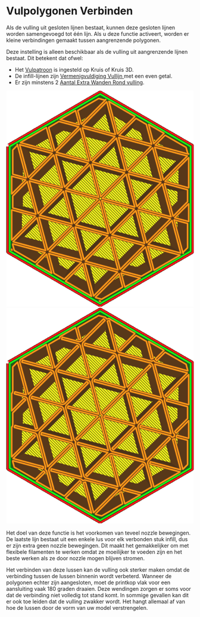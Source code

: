 Vulpolygonen Verbinden
====
Als de vulling uit gesloten lijnen bestaat, kunnen deze gesloten lijnen worden samengevoegd tot één lijn. Als u deze functie activeert, worden er kleine verbindingen gemaakt tussen aangrenzende polygonen.

Deze instelling is alleen beschikbaar als de vulling uit aangrenzende lijnen bestaat. Dit betekent dat ofwel:
* Het [Vulpatroon](infill_pattern.md) is ingesteld op Kruis of Kruis 3D.
* De infill-lijnen zijn [Vermenigvuldiging Vullijn ](infill_multiplier.md) met een even getal.
* Er zijn minstens 2 [Aantal Extra Wanden Rond vulling](infill_wall_line_count.md).

![Met meerdere opvullijnen zijn er veel lussen in dit opvulpatroon.](../../../articles/images/connect_infill_polygons_disabled.png)
![Schakel deze instelling in om de lussen met elkaar te verbinden.](../../../articles/images/connect_infill_polygons_enabled.png)

Het doel van deze functie is het voorkomen van teveel nozzle bewegingen. De laatste lijn bestaat uit een enkele lus voor elk verbonden stuk infill, dus er zijn extra geen nozzle bewegingen. Dit maakt het gemakkelijker om met flexibele filamenten te werken omdat ze moeilijker te voeden zijn en het beste werken als ze door nozzle mogen blijven stromen.

Het verbinden van deze lussen kan de vulling ook sterker maken omdat de verbinding tussen de lussen binnenin wordt verbeterd. Wanneer de polygonen echter zijn aangesloten, moet de printkop vlak voor een aansluiting vaak 180 graden draaien. Deze wendingen zorgen er soms voor dat de verbinding niet volledig tot stand komt. In sommige gevallen kan dit er ook toe leiden dat de vulling zwakker wordt. Het hangt allemaal af van hoe de lussen door de vorm van uw model verstrengelen.